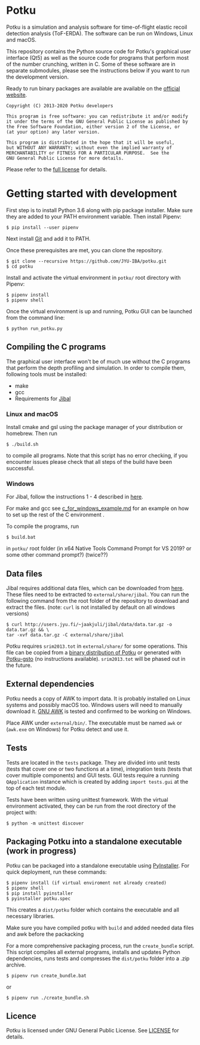 # Potku

Potku is a simulation and analysis software for time-of-flight elastic recoil
detection analysis (ToF-ERDA). The software can be run on Windows, Linux and
macOS.

This repository contains the Python source code for Potku's graphical user
interface (Qt5) as well as the source code for programs that perform most of
the number crunching, written in C. Some of these software are in separate
submodules, please see the instructions below if you want to run the
development version.

Ready to run binary packages are available are available on the 
[official website](https://www.jyu.fi/science/en/physics/research/infrastructures/accelerator-laboratory/pelletron/potku/).

    Copyright (C) 2013-2020 Potku developers

    This program is free software: you can redistribute it and/or modify
    it under the terms of the GNU General Public License as published by
    the Free Software Foundation, either version 2 of the License, or
    (at your option) any later version.

    This program is distributed in the hope that it will be useful,
    but WITHOUT ANY WARRANTY; without even the implied warranty of
    MERCHANTABILITY or FITNESS FOR A PARTICULAR PURPOSE.  See the
    GNU General Public License for more details.
    
Please refer to the [full license](LICENSE) for details.

# Getting started with development

First step is to install Python 3.6 along with pip package installer. Make 
sure they are added to your PATH environment variable. Then install Pipenv:
 
````
$ pip install --user pipenv
````
Next install [Git](https://git-scm.com/downloads) and add it to PATH.

Once these prerequisites are met, you can clone the repository.
 
````
$ git clone --recursive https://github.com/JYU-IBA/potku.git
$ cd potku
````

Install and activate the virtual environment in `potku/` root directory with Pipenv:

````
$ pipenv install
$ pipenv shell
````

Once the virtual environment is up and running, Potku GUI can be launched from the 
command line:
 
````
$ python run_potku.py
````

## Compiling the C programs

The graphical user interface won't be of much use without the C programs that 
perform the depth profiling and simulation. In order to compile them, following tools 
must be installed:

- make
- gcc
- Requirements for [Jibal](https://github.com/JYU-IBA/jibal/blob/master/INSTALL.md#minimum-requirements)

### Linux and macOS

Install cmake and gsl using the package manager of your distribution or 
homebrew. Then run

````
$ ./build.sh
````

to compile all programs. Note that this script has no error checking, if you encounter issues please check that all steps of the build have been successful.

### Windows

For Jibal, follow the instructions 1 - 4 described in [here](https://github.com/JYU-IBA/jibal/blob/master/INSTALL.md#installation-instructions-for-microsoft-windows-10).

For make and gcc see [c_for_windows_example.md](c_for_windows_example.md) for an example on how to set up the rest of the C environment .

To compile the programs, run

````
$ build.bat
````

in `potku/` root folder (in x64 Native Tools Command Prompt for VS 2019? or some other command prompt?) (twice??) 

## Data files

Jibal requires additional data files, which can be downloaded from 
[here](http://users.jyu.fi/~jaakjuli/jibal/data/). 
These files need to be extracted to ``external/share/jibal``. You can run the 
following command from the root folder of the repository to download and 
extract the files. (note: `curl` is not installed by default on all windows versions)

````
$ curl http://users.jyu.fi/~jaakjuli/jibal/data/data.tar.gz -o data.tar.gz && \
tar -xvf data.tar.gz -C external/share/jibal
````

Potku requires `srim2013.tot` in `external/share/` for some operations. This 
file can be copied from a 
[binary distribution of Potku](https://www.jyu.fi/science/en/physics/research/infrastructures/accelerator-laboratory/pelletron/potku/release_versions)
or generated with 
[Potku-gsto](https://github.com/JYU-IBA/potku/tree/master/external/Potku-gsto) 
(no instructions available). `srim2013.tot` will be phased out in the future.

## External dependencies

Potku needs a copy of AWK to import data. It is probably installed on Linux 
systems and possibly macOS too. Windows users will need to manually download
it. [GNU AWK](https://www.gnu.org/software/gawk/) is tested and confirmed to be
working on Windows.

Place AWK under `external/bin/`. The executable must be named `awk` or 
(`awk.exe` on Windows) for Potku detect and use it.


## Tests

Tests are located in the `tests` package. They are divided into unit tests 
(tests that cover one or two functions at a time), integration tests 
(tests that cover multiple components) and GUI tests. GUI tests require a running 
`QApplication` instance which is created by adding `import tests.gui` at the top 
of each test module.
  
Tests have been written using unittest framework. With the virtual environment 
activated, they can be run from the root directory of the project with:

````
$ python -m unittest discover
````

## Packaging Potku into a standalone executable (work in progress)

Potku can be packaged into a standalone executable using [PyInstaller](https://www.pyinstaller.org/). 
For quick deployment, run these commands:
````
$ pipenv install (if virtual enviroment not already created)
$ pipenv shell
$ pip install pyinstaller
$ pyinstaller potku.spec
````
This creates a `dist/potku` folder which contains the executable and all 
necessary libraries.

Make sure you have compiled potku with `build` and added needed data files and awk before the packacking

For a more comprehensive packaging process, run the `create_bundle` script. 
This script compiles all external programs, installs and updates Python 
dependencies, runs tests and compresses the `dist/potku` folder into a .zip 
archive.

`````
$ pipenv run create_bundle.bat
`````

or

`````
$ pipenv run ./create_bundle.sh
`````

## Licence

Potku is licensed under GNU General Public License. See [LICENSE](LICENSE) for details.
